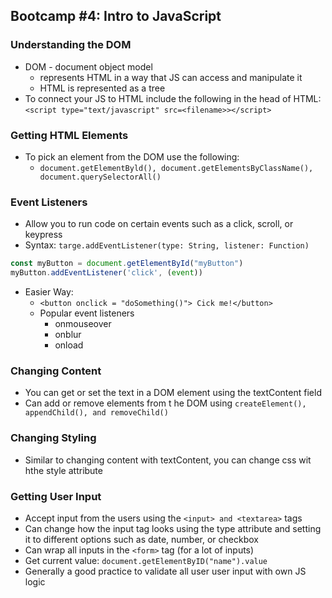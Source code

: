## Bootcamp #4: Intro to JavaScript

### Understanding the DOM
- DOM - document object model
    - represents HTML in a way that JS can access and manipulate it
    - HTML is represented as a tree
- To connect your JS to HTML include the following in the head of HTML: ```<script type="text/javascript" src=<filename>></script>```
### Getting HTML Elements
- To pick an element from the DOM use the following: 
    - ```document.getElementByld(), document.getElementsByClassName(), document.querySelectorAll()```
### Event Listeners
- Allow you to run code on certain events such as a click, scroll, or keypress
- Syntax: ```targe.addEventListener(type: String, listener: Function)```
```javascript
const myButton = document.getElementById("myButton")
myButton.addEventListener('click', (event))
```
- Easier Way:
    - ```<button onclick = "doSomething()"> Cick me!</button>```
    - Popular event listeners
        - onmouseover
        - onblur
        - onload
### Changing Content
- You can get or set the text in a DOM element using the textContent field
- Can add or remove elements from t he DOM using ```createElement(), appendChild(), and removeChild()```
### Changing Styling
- Similar to changing content with textContent, you can change css wit hthe style attribute
### Getting User Input
- Accept input from the users using the ```<input> and <textarea>``` tags
- Can change how the input tag looks using the type attribute and setting it to different options such as date, number, or checkbox
- Can wrap all inputs in the ```<form>``` tag (for a lot of inputs)
- Get current value: ```document.getElementByID("name").value```
- Generally a good practice to validate all user user input with own JS logic
